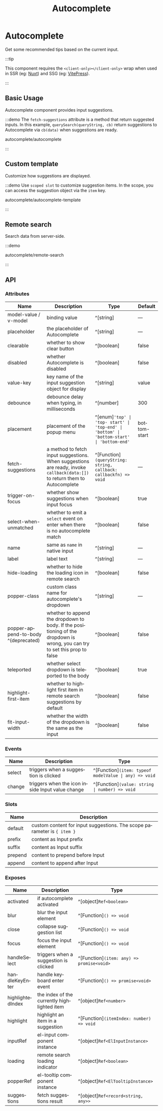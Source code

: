 ﻿---
title: Autocomplete
lang: en-US
---

# Autocomplete

Get some recommended tips based on the current input.

:::tip

This component requires the `<client-only></client-only>` wrap when used in SSR (eg: [Nuxt](https://nuxt.com/v3)) and SSG (eg: [VitePress](https://vitepress.vuejs.org/)).

:::

## Basic Usage

Autocomplete component provides input suggestions.

:::demo The `fetch-suggestions` attribute is a method that return suggested inputs. In this example, `querySearch(queryString, cb)` return suggestions to Autocomplete via `cb(data)` when suggestions are ready.

autocomplete/autocomplete

:::

## Custom template

Customize how suggestions are displayed.

:::demo Use `scoped slot` to customize suggestion items. In the scope, you can access the suggestion object via the `item` key.

autocomplete/autocomplete-template

:::

## Remote search

Search data from server-side.

:::demo

autocomplete/remote-search

:::

## API

### Attributes

| Name                                | Description                                                                                                                | Type                                                                                      | Default      |
| ----------------------------------- | -------------------------------------------------------------------------------------------------------------------------- | ----------------------------------------------------------------------------------------- | ------------ |
| model-value / v-model               | binding value                                                                                                              | ^[string]                                                                                 | —            |
| placeholder                         | the placeholder of Autocomplete                                                                                            | ^[string]                                                                                 | —            |
| clearable                           | whether to show clear button                                                                                               | ^[boolean]                                                                                | false        |
| disabled                            | whether Autocomplete is disabled                                                                                           | ^[boolean]                                                                                | false        |
| value-key                           | key name of the input suggestion object for display                                                                        | ^[string]                                                                                 | value        |
| debounce                            | debounce delay when typing, in milliseconds                                                                                | ^[number]                                                                                 | 300          |
| placement                           | placement of the popup menu                                                                                                | ^[enum]`'top' \| 'top- start' \| 'top-end' \| 'bottom' \| 'bottom-start' \| 'bottom-end'` | bottom-start |
| fetch-suggestions                   | a method to fetch input suggestions. When suggestions are ready, invoke `callback(data:[])` to return them to Autocomplete | ^[Function]`(queryString: string, callback: callbackfn) => void`                          | —            |
| trigger-on-focus                    | whether show suggestions when input focus                                                                                  | ^[boolean]                                                                                | true         |
| select-when-unmatched               | whether to emit a `select` event on enter when there is no autocomplete match                                              | ^[boolean]                                                                                | false        |
| name                                | same as `name` in native input                                                                                             | ^[string]                                                                                 | —            |
| label                               | label text                                                                                                                 | ^[string]                                                                                 | —            |
| hide-loading                        | whether to hide the loading icon in remote search                                                                          | ^[boolean]                                                                                | false        |
| popper-class                        | custom class name for autocomplete's dropdown                                                                              | ^[string]                                                                                 | —            |
| popper-append-to-body ^(deprecated) | whether to append the dropdown to body. If the positioning of the dropdown is wrong, you can try to set this prop to false | ^[boolean]                                                                                | false        |
| teleported                          | whether select dropdown is teleported to the body                                                                          | ^[boolean]                                                                                | true         |
| highlight-first-item                | whether to highlight first item in remote search suggestions by default                                                    | ^[boolean]                                                                                | false        |
| fit-input-width                     | whether the width of the dropdown is the same as the input                                                                 | ^[boolean]                                                                                | false        |

### Events

| Name   | Description                                      | Type                                                  |
| ------ | ------------------------------------------------ | ----------------------------------------------------- |
| select | triggers when a suggestion is clicked            | ^[Function]`(item: typeof modelValue \| any) => void` |
| change | triggers when the icon inside Input value change | ^[Function]`(value: string \| number) => void`        |

### Slots

| Name    | Description                                                             |
| ------- | ----------------------------------------------------------------------- |
| default | custom content for input suggestions. The scope parameter is `{ item }` |
| prefix  | content as Input prefix                                                 |
| suffix  | content as Input suffix                                                 |
| prepend | content to prepend before Input                                         |
| append  | content to append after Input                                           |

### Exposes

| Name             | Description                                 | Type                                      |
| ---------------- | ------------------------------------------- | ----------------------------------------- |
| activated        | if autocomplete activated                   | ^[object]`Ref<boolean>`                   |
| blur             | blur the input element                      | ^[Function]`() => void`                   |
| close            | collapse suggestion list                    | ^[Function]`() => void`                   |
| focus            | focus the input element                     | ^[Function]`() => void`                   |
| handleSelect     | triggers when a suggestion is clicked       | ^[Function]`(item: any) => promise<void>` |
| handleKeyEnter   | handle keyboard enter event                 | ^[Function]`() => promise<void>`          |
| highlightedIndex | the index of the currently highlighted item | ^[object]`Ref<number>`                    |
| highlight        | highlight an item in a suggestion           | ^[Function]`(itemIndex: number) => void`  |
| inputRef         | el-input component instance                 | ^[object]`Ref<ElInputInstance>`           |
| loading          | remote search loading indicator             | ^[object]`Ref<boolean>`                   |
| popperRef        | el-tooltip component instance               | ^[object]`Ref<ElTooltipInstance>`         |
| suggestions      | fetch suggestions result                    | ^[object]`Ref<record<string, any>>`       |
